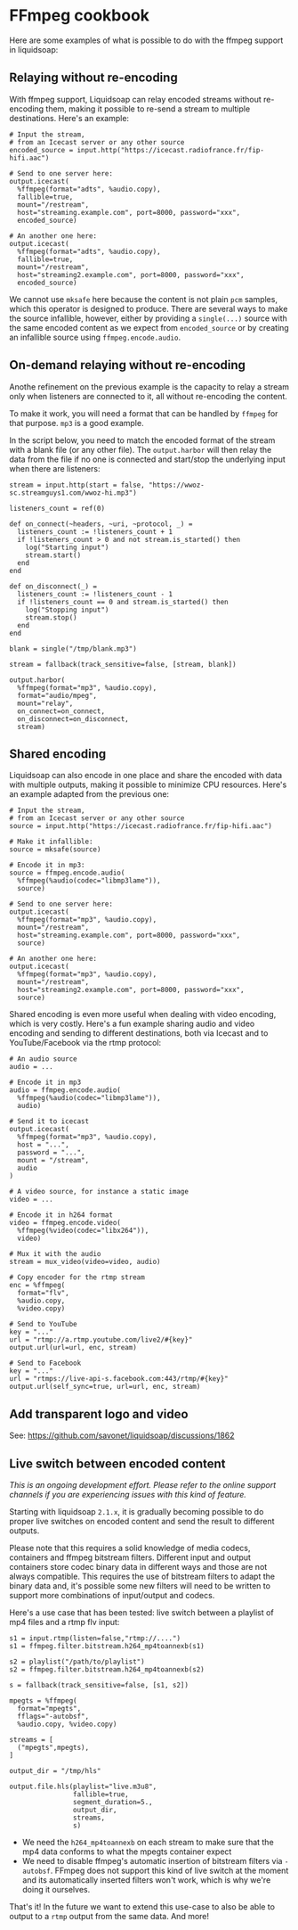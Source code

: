 # FFmpeg cookbook

Here are some examples of what is possible to do with the ffmpeg support in liquidsoap:

Relaying without re-encoding
----------------------------

With ffmpeg support, Liquidsoap can relay encoded streams without re-encoding them, making it possible to re-send a stream to multiple destinations. Here's an example:

```liquidsoap
# Input the stream,
# from an Icecast server or any other source
encoded_source = input.http("https://icecast.radiofrance.fr/fip-hifi.aac")

# Send to one server here:
output.icecast(
  %ffmpeg(format="adts", %audio.copy),
  fallible=true,
  mount="/restream",
  host="streaming.example.com", port=8000, password="xxx",
  encoded_source)

# An another one here:
output.icecast(
  %ffmpeg(format="adts", %audio.copy),
  fallible=true,
  mount="/restream",
  host="streaming2.example.com", port=8000, password="xxx",
  encoded_source)
```

We cannot use `mksafe` here because the content is not plain `pcm` samples, which this operator is designed to produce. There
are several ways to make the source infallible, however, either by providing a `single(...)` source with the same encoded content
as we expect from `encoded_source` or by creating an infallible source using `ffmpeg.encode.audio`.

On-demand relaying without re-encoding
--------------------------------------

Anothe refinement on the previous example is the capacity to relay a stream only when listeners are connected to it,
all without re-encoding the content.

To make it work, you will need a format that can be handled by `ffmpeg` for that purpose. `mp3` is a good example.

In the script below, you need to match the encoded format of the stream with a blank file (or any other file).
The `output.harbor` will then relay the data from the file if no one is connected and start/stop the underlying
input when there are listeners:

```liquidsoap
stream = input.http(start = false, "https://wwoz-sc.streamguys1.com/wwoz-hi.mp3")

listeners_count = ref(0)

def on_connect(~headers, ~uri, ~protocol, _) =
  listeners_count := !listeners_count + 1
  if !listeners_count > 0 and not stream.is_started() then
    log("Starting input")
    stream.start()
  end
end

def on_disconnect(_) =
  listeners_count := !listeners_count - 1
  if !listeners_count == 0 and stream.is_started() then
    log("Stopping input")
    stream.stop()
  end
end

blank = single("/tmp/blank.mp3")

stream = fallback(track_sensitive=false, [stream, blank])

output.harbor(
  %ffmpeg(format="mp3", %audio.copy),
  format="audio/mpeg",
  mount="relay",
  on_connect=on_connect,
  on_disconnect=on_disconnect,
  stream)
```

Shared encoding
---------------

Liquidsoap can also encode in one place and share the encoded with data with multiple outputs, making it possible to
minimize CPU resources. Here's an example adapted from the previous one:

```liquidsoap
# Input the stream,
# from an Icecast server or any other source
source = input.http("https://icecast.radiofrance.fr/fip-hifi.aac")

# Make it infallible:
source = mksafe(source)

# Encode it in mp3:
source = ffmpeg.encode.audio(
  %ffmpeg(%audio(codec="libmp3lame")),
  source)

# Send to one server here:
output.icecast(
  %ffmpeg(format="mp3", %audio.copy),
  mount="/restream",
  host="streaming.example.com", port=8000, password="xxx",
  source)

# An another one here:
output.icecast(
  %ffmpeg(format="mp3", %audio.copy),
  mount="/restream",
  host="streaming2.example.com", port=8000, password="xxx",
  source)
```

Shared encoding is even more useful when dealing with video encoding, which is very costly. Here's a fun example
sharing audio and video encoding and sending to different destinations, both via Icecast and to YouTube/Facebook
via the rtmp protocol:

```liquidsoap
# An audio source
audio = ...

# Encode it in mp3
audio = ffmpeg.encode.audio(
  %ffmpeg(%audio(codec="libmp3lame")),
  audio)

# Send it to icecast
output.icecast(
  %ffmpeg(format="mp3", %audio.copy),
  host = "...",
  password = "...",
  mount = "/stream",
  audio
)

# A video source, for instance a static image
video = ...

# Encode it in h264 format
video = ffmpeg.encode.video(
  %ffmpeg(%video(codec="libx264")),
  video)

# Mux it with the audio
stream = mux_video(video=video, audio)

# Copy encoder for the rtmp stream
enc = %ffmpeg(
  format="flv",
  %audio.copy,
  %video.copy)

# Send to YouTube
key = "..."
url = "rtmp://a.rtmp.youtube.com/live2/#{key}"
output.url(url=url, enc, stream)

# Send to Facebook
key = "..."
url = "rtmps://live-api-s.facebook.com:443/rtmp/#{key}"
output.url(self_sync=true, url=url, enc, stream)
```

Add transparent logo and video
------------------------------

See: https://github.com/savonet/liquidsoap/discussions/1862

Live switch between encoded content
-----------------------------------

*This is an ongoing development effort. Please refer to the online support channels if you are experiencing issues with this kind of feature.*

Starting with liquidsoap `2.1.x`, it is gradually becoming possible to do proper live switches on encoded content and send the
result to different outputs.

Please note that this requires a solid knowledge of media codecs, containers and ffmpeg bitstream filters. Different input and output 
containers store codec binary data in different ways and those are not always compatible. This requires the use of bitstream filters
to adapt the binary data and, it's possible some new filters will need to be written to support more combinations of input/output and codecs.

Here's a use case that has been tested: live switch between a playlist of mp4 files and a rtmp flv input:

```liquidsoap
s1 = input.rtmp(listen=false,"rtmp://....")
s1 = ffmpeg.filter.bitstream.h264_mp4toannexb(s1)

s2 = playlist("/path/to/playlist")
s2 = ffmpeg.filter.bitstream.h264_mp4toannexb(s2)

s = fallback(track_sensitive=false, [s1, s2])

mpegts = %ffmpeg(
  format="mpegts",
  fflags="-autobsf",
  %audio.copy, %video.copy)

streams = [
  ("mpegts",mpegts),
]

output_dir = "/tmp/hls"

output.file.hls(playlist="live.m3u8",
                fallible=true,
                segment_duration=5.,
                output_dir,
                streams,
                s)
```

* We need the `h264_mp4toannexb` on each stream to make sure that the mp4 data conforms to what the mpegts container expect
* We need to disable ffmpeg's automatic insertion of bitstream filters via `-autobsf`. FFmpeg does not support this kind of live switch at the moment and its automatically inserted filters won't work, which is why we're doing it ourselves.

That's it! In the future we want to extend this use-case to also be able to output to a `rtmp` output from the same data. And more!
